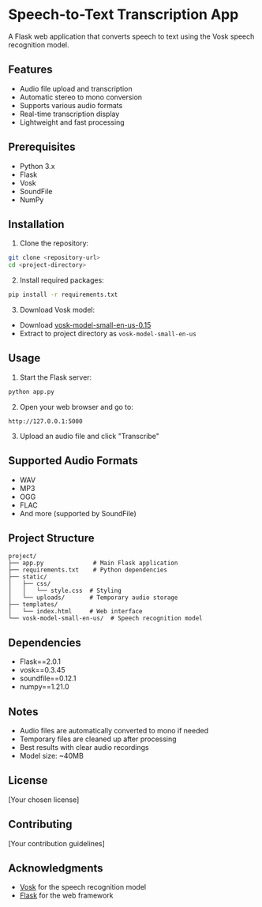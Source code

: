 # Speech-to-Text Transcription App

A Flask web application that converts speech to text using the Vosk speech recognition model.

## Features
- Audio file upload and transcription
- Automatic stereo to mono conversion
- Supports various audio formats
- Real-time transcription display
- Lightweight and fast processing

## Prerequisites
- Python 3.x
- Flask
- Vosk
- SoundFile
- NumPy

## Installation

1. Clone the repository:
```bash
git clone <repository-url>
cd <project-directory>
```

2. Install required packages:
```bash
pip install -r requirements.txt
```

3. Download Vosk model:
- Download [vosk-model-small-en-us-0.15](https://alphacephei.com/vosk/models)
- Extract to project directory as `vosk-model-small-en-us`

## Usage

1. Start the Flask server:
```bash
python app.py
```

2. Open your web browser and go to:
```
http://127.0.0.1:5000
```

3. Upload an audio file and click "Transcribe"

## Supported Audio Formats
- WAV
- MP3
- OGG
- FLAC
- And more (supported by SoundFile)

## Project Structure
```
project/
├── app.py              # Main Flask application
├── requirements.txt    # Python dependencies
├── static/
│   ├── css/
│   │   └── style.css  # Styling
│   └── uploads/       # Temporary audio storage
├── templates/
│   └── index.html     # Web interface
└── vosk-model-small-en-us/  # Speech recognition model
```

## Dependencies
- Flask==2.0.1
- vosk==0.3.45
- soundfile==0.12.1
- numpy==1.21.0

## Notes
- Audio files are automatically converted to mono if needed
- Temporary files are cleaned up after processing
- Best results with clear audio recordings
- Model size: ~40MB

## License
[Your chosen license]

## Contributing
[Your contribution guidelines]

## Acknowledgments
- [Vosk](https://alphacephei.com/vosk/) for the speech recognition model
- [Flask](https://flask.palletsprojects.com/) for the web framework